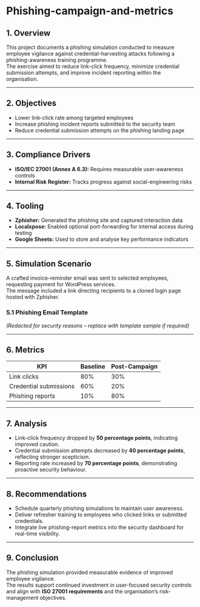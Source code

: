 # Phishing-campaign-and-metrics

## 1. Overview
This project documents a phishing simulation conducted to measure employee vigilance against credential-harvesting attacks following a phishing-awareness training programme.  
The exercise aimed to reduce link-click frequency, minimize credential submission attempts, and improve incident reporting within the organisation.

---

## 2. Objectives
- Lower link-click rate among targeted employees  
- Increase phishing incident reports submitted to the security team  
- Reduce credential submission attempts on the phishing landing page  

---

## 3. Compliance Drivers
- **ISO/IEC 27001 (Annex A 6.3):** Requires measurable user-awareness controls  
- **Internal Risk Register:** Tracks progress against social-engineering risks  

---

## 4. Tooling
- **Zphisher:** Generated the phishing site and captured interaction data  
- **Localxpose:** Enabled optional port-forwarding for internal access during testing  
- **Google Sheets:** Used to store and analyse key performance indicators  

---

## 5. Simulation Scenario
A crafted invoice-reminder email was sent to selected employees, requesting payment for WordPress services.  
The message included a link directing recipients to a cloned login page hosted with Zphisher.  

### 5.1 Phishing Email Template
*(Redacted for security reasons – replace with template sample if required)*  

---

## 6. Metrics

| KPI                   | Baseline | Post-Campaign |
|------------------------|----------|---------------|
| Link clicks           | 80%      | 30%           |
| Credential submissions | 60%      | 20%           |
| Phishing reports      | 10%      | 80%           |

---

## 7. Analysis
- Link-click frequency dropped by **50 percentage points**, indicating improved caution.  
- Credential submission attempts decreased by **40 percentage points**, reflecting stronger scepticism.  
- Reporting rate increased by **70 percentage points**, demonstrating proactive security behaviour.  

---

## 8. Recommendations
- Schedule quarterly phishing simulations to maintain user awareness.  
- Deliver refresher training to employees who clicked links or submitted credentials.  
- Integrate live phishing-report metrics into the security dashboard for real-time visibility.  

---

## 9. Conclusion
The phishing simulation provided measurable evidence of improved employee vigilance.  
The results support continued investment in user-focused security controls and align with **ISO 27001 requirements** and the organisation’s risk-management objectives.  
